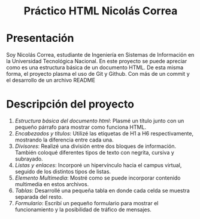 <div align="center">

# Práctico HTML Nicolás Correa

</div>

# Presentación

Soy Nicolás Correa, estudiante de Ingeniería en Sistemas de Información en la Universidad Tecnológica Nacional. En este proyecto se puede apreciar como es una estructura básica de un documento HTML.
De esta misma forma, el proyecto plasma el uso de Git y Github. Con más de un commit y el desarrollo de un archivo README

# Descripción del proyecto

1. *Estructura básica del documento html*: Plasmé un título junto con un pequeño párrafo para mostrar como funciona HTML.
2. *Encabezados y títulos*: Utilizé las etiquetas de H1 a H6 respectivamente, mostrando la diferencia entre cada una.
3. *Divisores*: Realizé una división entre dos bloques de información. También coloqué diferentes tipos de texto con negrita, cursiva y subrayado.
4. *Listas y enlaces*: Incorporé un hipervínculo hacia el campus virtual, seguido de los distintos tipos de listas.
5. *Elemento Multimedia*: Mostré como se puede incorporar contenido multimedia en estos archivos.
6. *Tablas*: Desarrollé una pequeña tabla en donde cada celda se muestra separada del resto.
7. *Formulario*: Escribí un pequeño formulario para mostrar el funcionamiento y la posibilidad de tráfico de mensajes.
